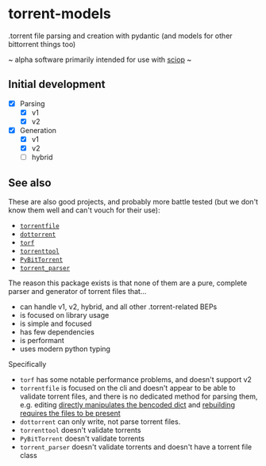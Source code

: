 # torrent-models

.torrent file parsing and creation with pydantic
(and models for other bittorrent things too)

~ alpha software primarily intended for use with [sciop](https://codeberg.org/Safeguarding/sciop) ~

## Initial development

- [x] Parsing
  - [x] v1
  - [x] v2
- [x] Generation
  - [x] v1
  - [x] v2
  - [ ] hybrid

## See also

These are also good projects, and probably more battle tested
(but we don't know them well and can't vouch for their use):

- [`torrentfile`](https://alexpdev.github.io/torrentfile/)
- [`dottorrent`](https://dottorrent.readthedocs.io)
- [`torf`](https://github.com/rndusr/torf)
- [`torrenttool`](https://github.com/idlesign/torrentool)
- [`PyBitTorrent`](https://github.com/gaffner/PyBitTorrent)
- [`torrent_parser`](https://github.com/7sDream/torrent_parser)

The reason this package exists is that none of them are a pure, complete
parser and generator of torrent files that...
- can handle v1, v2, hybrid, and all other .torrent-related BEPs
- is focused on library usage
- is simple and focused
- has few dependencies
- is performant
- uses modern python typing

Specifically
- `torf` has some notable performance problems, and doesn't support v2
- `torrentfile` is focused on the cli and doesn't appear to be able to validate torrent files, 
  and there is no dedicated method for parsing them, 
  e.g. editing [directly manipulates the bencoded dict](https://github.com/alexpdev/torrentfile/blob/d50d942dc72c93f052c63b443aaec38c592a14df/torrentfile/edit.py#L65)
  and [rebuilding requires the files to be present](https://github.com/alexpdev/torrentfile/blob/d50d942dc72c93f052c63b443aaec38c592a14df/torrentfile/rebuild.py)
- `dottorrent` can only write, not parse torrent files.
- `torrenttool` doesn't validate torrents
- `PyBitTorrent` doesn't validate torrents
- `torrent_parser` doesn't validate torrents and doesn't have a torrent file class